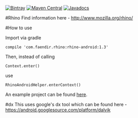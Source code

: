 [![Bintray](https://img.shields.io/bintray/v/f43nd1r/maven/rhino-android.svg)](https://bintray.com/f43nd1r/maven/rhino-android)
[![Maven Central](https://img.shields.io/maven-central/v/com.faendir.rhino/rhino-android.svg?maxAge=2592000)](http://search.maven.org/#search%7Cga%7C1%7Ccom.faendir.rhino)
[![Javadocs](http://www.javadoc.io/badge/com.faendir.rhino/rhino-android.svg)](http://www.javadoc.io/doc/com.faendir.rhino/rhino-android)

#Rhino
Find information here - http://www.mozilla.org/rhino/

#How to use

Import via gradle
```
compile 'com.faendir.rhino:rhino-android:1.3'
```

Then, instead of calling 
```
Context.enter()
```
use
```
RhinoAndroidHelper.enterContext()
```

An example project can be found [here](https://github.com/F43nd1r/rhino-android-example).

#dx
This uses google's dx tool which can be found here - https://android.googlesource.com/platform/dalvik
